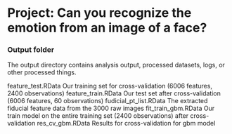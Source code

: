 # Project: Can you recognize the emotion from an image of a face?

### Output folder

The output directory contains analysis output, processed datasets, logs, or other processed things.


feature_test.RData
	Our training set for cross-validation (6006 features, 2400 observations)
feature_train.RData
	Our test set after cross-validation (6006 features, 60 observations)
fudicial_pt_list.RData
	The extracted fiducial feature data from the 3000 raw images 
fit_train_gbm.RData
	Our train model on the entire training set (2400 observations) after cross-validation
res_cv_gbm.RData
	Results for cross-validation for gbm model 